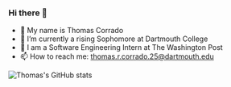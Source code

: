 ### Hi there 👋

- 📝 My name is Thomas Corrado
- 🌲 I’m currently a rising Sophomore at Dartmouth College
- 📰 I am a Software Engineering Intern at The Washington Post
- 📫 How to reach me: thomas.r.corrado.25@dartmouth.edu

![Thomas's GitHub stats](https://github-readme-stats.vercel.app/api?thomas-corrado=anuraghazra&show_icons=true&theme=radical)
